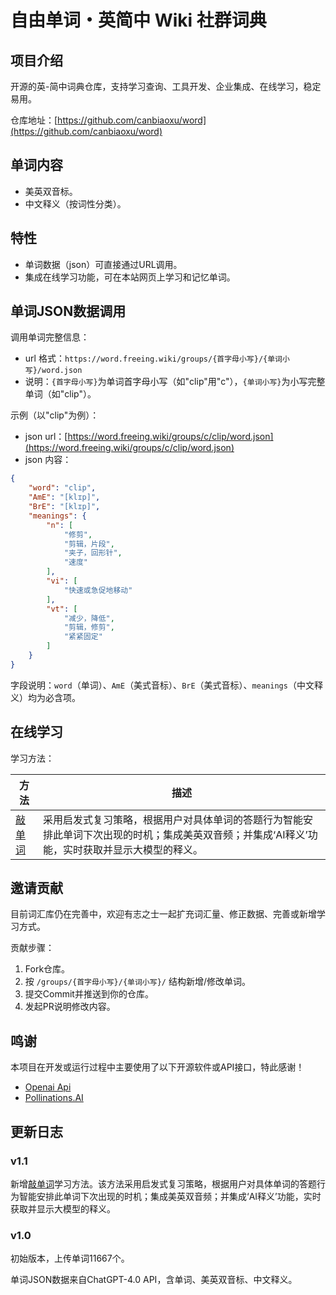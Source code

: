 # **自由单词・英简中 Wiki 社群词典**

## 项目介绍

开源的英-简中词典仓库，支持学习查询、工具开发、企业集成、在线学习，稳定易用。

仓库地址：[https://github.com/canbiaoxu/word](https://github.com/canbiaoxu/word)

## 单词内容

- 美英双音标。
- 中文释义（按词性分类）。

## 特性

* 单词数据（json）可直接通过URL调用。
* 集成在线学习功能，可在本站网页上学习和记忆单词。

## 单词JSON数据调用

调用单词完整信息：

- url 格式：`https://word.freeing.wiki/groups/{首字母小写}/{单词小写}/word.json`
- 说明：`{首字母小写}`为单词首字母小写（如"clip"用"c"），`{单词小写}`为小写完整单词（如"clip"）。

示例（以"clip"为例）：

- json url：[https://word.freeing.wiki/groups/c/clip/word.json](https://word.freeing.wiki/groups/c/clip/word.json)
- json 内容：

```json
{
    "word": "clip",
    "AmE": "[klɪp]",
    "BrE": "[klɪp]",
    "meanings": {
        "n": [
            "修剪",
            "剪辑，片段",
            "夹子，回形针",
            "速度"
        ],
        "vi": [
            "快速或急促地移动"
        ],
        "vt": [
            "减少，降低",
            "剪辑，修剪",
            "紧紧固定"
        ]
    }
}
```

字段说明：`word`（单词）、`AmE`（美式音标）、`BrE`（美式音标）、`meanings`（中文释义）均为必含项。

## 在线学习

学习方法：

| 方法                                              | 描述                                                                                                                                             |
| ------------------------------------------------- | ------------------------------------------------------------------------------------------------------------------------------------------------ |
| [敲单词](https://word.freeing.wiki/study_way/write/) | 采用启发式复习策略，根据用户对具体单词的答题行为智能安排此单词下次出现的时机；集成美英双音频；并集成‘AI释义’功能，实时获取并显示大模型的释义。 |

## 邀请贡献

目前词汇库仍在完善中，欢迎有志之士一起扩充词汇量、修正数据、完善或新增学习方式。

贡献步骤：

1. Fork仓库。
2. 按 `/groups/{首字母小写}/{单词小写}/` 结构新增/修改单词。
3. 提交Commit并推送到你的仓库。
4. 发起PR说明修改内容。

## 鸣谢

本项目在开发或运行过程中主要使用了以下开源软件或API接口，特此感谢！

* [Openai Api](https://platform.openai.com/docs/api-reference/introduction)
* [Pollinations.AI](https://github.com/pollinations/pollinations)

## 更新日志

### v1.1

新增[敲单词](https://word.freeing.wiki/study_way/write/)学习方法。该方法采用启发式复习策略，根据用户对具体单词的答题行为智能安排此单词下次出现的时机；集成美英双音频；并集成‘AI释义’功能，实时获取并显示大模型的释义。

### v1.0

初始版本，上传单词11667个。

单词JSON数据来自ChatGPT-4.0 API，含单词、美英双音标、中文释义。
